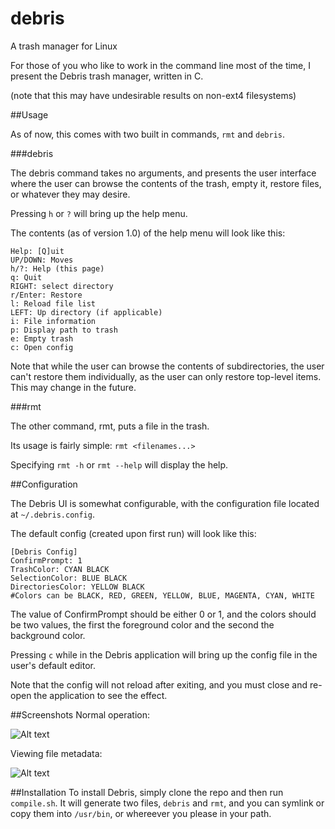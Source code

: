 # debris
A trash manager for Linux

For those of you who like to work in the command line most of the time, I present the Debris trash manager, written in C.

(note that this may have undesirable results on non-ext4 filesystems)

##Usage

As of now, this comes with two built in commands, `rmt` and `debris`.

###debris

The debris command takes no arguments, and presents the user interface where the user can browse the contents of the trash, empty it, restore files, or whatever they may desire.

Pressing `h` or `?` will bring up the help menu.

The contents (as of version 1.0) of the help menu will look like this:

```
Help: [Q]uit
UP/DOWN: Moves
h/?: Help (this page)
q: Quit
RIGHT: select directory
r/Enter: Restore
l: Reload file list
LEFT: Up directory (if applicable)
i: File information
p: Display path to trash
e: Empty trash
c: Open config
```

Note that while the user can browse the contents of subdirectories, the user can't restore them individually, as the user can only restore top-level items. This may change in the future.

###rmt

The other command, rmt, puts a file in the trash.

Its usage is fairly simple: `rmt <filenames...>`

Specifying `rmt -h` or `rmt --help` will display the help.

##Configuration

The Debris UI is somewhat configurable, with the configuration file located at `~/.debris.config`.

The default config (created upon first run) will look like this:
```
[Debris Config]
ConfirmPrompt: 1
TrashColor: CYAN BLACK
SelectionColor: BLUE BLACK
DirectoriesColor: YELLOW BLACK
#Colors can be BLACK, RED, GREEN, YELLOW, BLUE, MAGENTA, CYAN, WHITE
```
The value of ConfirmPrompt should be either 0 or 1, and the colors should be two values, the first the foreground color and the second the background color.

Pressing `c` while in the Debris application will bring up the config file in the user's default editor.

Note that the config will not reload after exiting, and you must close and re-open the application to see the effect.

##Screenshots
Normal operation:

![Alt text](http://i.imgur.com/XjEg9yr.png "Default screen")

Viewing file metadata:

![Alt text](http://i.imgur.com/SRslncE.png "Viewing file metadata")

##Installation
To install Debris, simply clone the repo and then run `compile.sh`. It will generate two files, `debris` and `rmt`, and you can symlink or copy them into `/usr/bin`, or whereever you please in your path.
